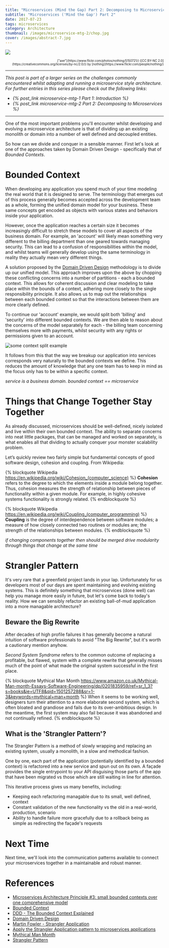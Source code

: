 ```yaml
---
title: "Microservices (Mind the Gap) Part 2: Decomposing to Microservices"
subtitle: "Microservices ('Mind the Gap') Part 2"
date: 2017-07-23
tags: microservices
category: Architecture
thumbnail: /images/microservice-mtg-2/chop.jpg
cover: /images/abstract-7.jpg
---
```


![](/images/microservice-mtg-2/chop.jpg)
<div style="text-align: right"><sub><sup>["axe"](https://www.flickr.com/photos/nothing/5150721/) ([CC BY-NC 2.0](https://creativecommons.org/licenses/by-nc/2.0/)) by [nothing](https://www.flickr.com/people/nothing/)</sup></sub></div>

---

*This post is part of a larger series on the challenges commonly encountered whilst adapting and running a microservice style architecture. For further entries in this series please check out the following links*:
* *{% post_link microservice-mtg-1 Part 1: Introduction %}*
* *{% post_link microservice-mtg-2 Part 2: Decomposing to Microservices %}*

---

One of the most important problems you'll encounter whilst developing and evolving a microservice architecture is that of dividing up an existing monolith or domain into a number of well defined and decoupled entities.

So how can we divide and conquer in a sensible manner. First let's look at one of the approaches taken by Domain Driven Design - specifically that of *Bounded Contexts*.

# Bounded Context

When developing any application you spend much of your time modeling the real world that it is designed to serve. The terminology that emerges out of this process generally becomes accepted across the development team as a whole, forming the unified domain model for your business. These same concepts get encoded as objects with various states and behaviors inside your application.

However, once the application reaches a certain size it becomes increasingly difficult to stretch these models to cover all aspects of the business domain. For example, an 'account' will likely mean something very different to the billing department than one geared towards managing security. This can lead to a confusion of responsibilities within the model, and whilst teams will generally develop using the same terminology in reality they actually mean very different things.

A solution proposed by the [Domain Driven Design](https://www.amazon.co.uk/Domain-driven-Design-Tackling-Complexity-Software/dp/0321125215) methodology is to divide up our unified model. This approach improves upon the above by chopping these conflicting concerns into a number of partitions - each a bounded context. This allows for coherent discussion and clear modeling to take place within the bounds of a context, adhering more closely to the single responsibility principle. It also allows us to map out the relationships between each bounded context so that the interactions between them are more clearly defined.

To continue our 'account' example, we would split both 'billing' and 'security' into different bounded contexts. We are then able to reason about the concerns of the model separately for each - the billing team concerning themselves more with payments, whilst security with any rights or permissions given to an account.

![some context split example]()

It follows from this that the way we breakup our application into services corresponds very naturally to the bounded contexts we define. This reduces the amount of knowledge that any one team has to keep in mind as the focus only has to be within a specific context. 

*service is a business domain. bounded context == microservice*


# Things that Change Together Stay Together

As already discussed, microservices should be well-defined, nicely isolated and live within their own bounded context. The ability to separate concerns into neat little packages, that can be managed and worked on separately, is what enables all that dividing to actually conquer your monster scalability problem.

Let’s quickly review two fairly simple but fundamental concepts of good software design, cohesion and coupling. From Wikipedia:

{% blockquote Wikipedia https://en.wikipedia.org/wiki/Cohesion_(computer_science) %}
**Cohesion** refers to the degree to which the elements inside a module belong together. Thus, cohesion measures the strength of relationship between pieces of functionality within a given module. For example, in highly cohesive systems functionality is strongly related.
{% endblockquote %}

{% blockquote Wikipedia https://en.wikipedia.org/wiki/Coupling_(computer_programming) %}
**Coupling** is the degree of interdependence between software modules; a measure of how closely connected two routines or modules are; the strength of the relationships between modules.
{% endblockquote %}

*if changing components together then should be merged*
*drive modularity through things that change at the same time*

# Strangler Pattern

It's very rare that a greenfield project lands in your lap. Unfortunately for us developers most of our days are spent maintaining and evolving existing systems. This is definitely something that microservices (done well) can help you manage more easily in future, but let's come back to today's reality. How we can sensibly refactor an existing ball-of-mud application into a more managable architecture?

## Beware the Big Rewrite

After decades of high profile failures it has generally become a natural intuition of software professionals to avoid "The Big Rewrite", but it's worth a cautionary mention anyhow. 

*Second System Syndrome* refers to the common outcome of replacing a profitable, but flawed, system with a complete rewrite that generally misses much of the point of what made the original system successful in the first place.

{% blockquote Mythical Man Month https://www.amazon.co.uk/Mythical-Man-month-Essays-Software-Engineering/dp/0201835959/ref=sr_1_3?s=books&ie=UTF8&qid=1501257288&sr=1-3&keywords=mythical+man+month %}
When it seems to be working well, designers turn their attention to a more elaborate second system, which is often bloated and grandiose and fails due to its over-ambitious design. In the meantime, the first system may also fail because it was abandoned and not continually refined.
{% endblockquote %}

## What is the 'Strangler Pattern'?

The Strangler Pattern is a method of slowly wrapping and replacing an existing system, usually a monolith, in a slow and methodical fashion.

One by one, each part of the application (potentially identified by a bounded context) is refactored into a new service and spun out on its own. A façade provides the single entrypoint to your API disguising those parts of the app that have been migrated vs those which are still waiting in line for attention. 

This iterative process gives us many benefits, including:
* Keeping each refactoring managable due to its small, well defined, context
* Constant validation of the new functionality vs the old in a real-world, production, scenario
* Ability to handle failure more gracefully due to a rollback being as simple as redirecting the façade's requests

# Next Time

Next time, we'll look into the communication patterns available to connect your microservices together in a maintainable and robust manner. 

# References
* [Microservices Architecture Principle #3: small bounded contexts over one comprehensive model](http://blog.xebia.com/microservices-architecture-principle-3-small-bounded-contexts-over-one-comprehensive-model/)
* [Bounded Context](https://martinfowler.com/bliki/BoundedContext.html)
* [DDD - The Bounded Context Explained](http://blog.sapiensworks.com/post/2012/04/17/DDD-The-Bounded-Context-Explained.aspx)
* [Domain Driven Design](https://www.amazon.co.uk/Domain-driven-Design-Tackling-Complexity-Software/dp/0321125215)
* [Martin Fowler - Strangler Application](https://www.martinfowler.com/bliki/StranglerApplication.html)
* [Apply the Strangler Application pattern to microservices applications](https://www.ibm.com/developerworks/cloud/library/cl-strangler-application-pattern-microservices-apps-trs/index.html)
* [Mythical Man Month](https://www.amazon.co.uk/Mythical-Man-month-Essays-Software-Engineering/dp/0201835959/ref=sr_1_3?s=books&ie=UTF8&qid=1501257288&sr=1-3&keywords=mythical+man+month)
* [Strangler Pattern](https://docs.microsoft.com/en-us/azure/architecture/patterns/strangler)
